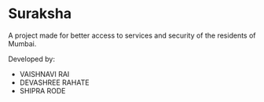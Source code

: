 # Suraksha
A project made for better access to services and security of the residents of Mumbai.

Developed by:<ul> <li>VAISHNAVI RAI </li>
              <li> DEVASHREE RAHATE</li>
               <li>SHIPRA RODE</li><ul>
